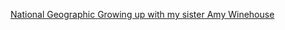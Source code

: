 [National Geographic ](https://www.nationalgeographic.com/)
[Growing up with my sister Amy Winehouse ](https://www.theguardian.com/music/2013/jun/23/amy-winehouse-growing-up-sister)
